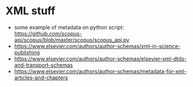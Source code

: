 # XML stuff
* some example of metadata on python script: https://github.com/scopus-api/scopus/blob/master/scopus/scopus_api.py
* https://www.elsevier.com/authors/author-schemas/xml-in-science-publishing
* https://www.elsevier.com/authors/author-schemas/elsevier-xml-dtds-and-transport-schemas
* https://www.elsevier.com/authors/author-schemas/metadata-for-xml-articles-and-chapters